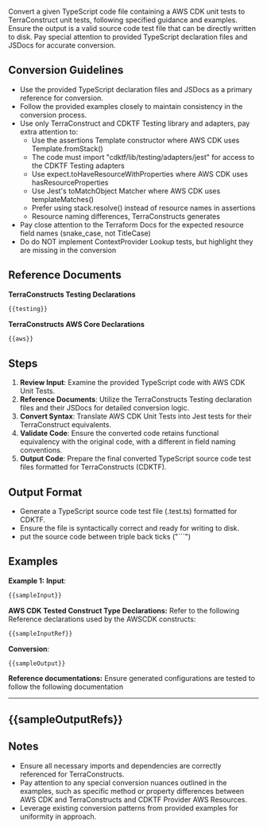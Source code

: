 Convert a given TypeScript code file containing a AWS CDK unit tests to TerraConstruct unit tests, following specified guidance and examples.
Ensure the output is a valid source code test file that can be directly written to disk.
Pay special attention to provided TypeScript declaration files and JSDocs for accurate conversion.

## Conversion Guidelines

- Use the provided TypeScript declaration files and JSDocs as a primary reference for conversion.
- Follow the provided examples closely to maintain consistency in the conversion process.
- Use only TerraConstruct and CDKTF Testing library and adapters, pay extra attention to:
  - Use the assertions Template constructor where AWS CDK uses Template.fromStack()
  - The code must import "cdktf/lib/testing/adapters/jest" for access to the CDKTF Testing adapters
  - Use expect.toHaveResourceWithProperties where AWS CDK uses hasResourceProperties
  - Use Jest's toMatchObject Matcher where AWS CDK uses templateMatches()
  - Prefer using stack.resolve() instead of resource names in assertions
  - Resource naming differences, TerraConstructs generates
- Pay close attention to the Terraform Docs for the expected resource field names (snake_case, not TitleCase)
- Do do NOT implement ContextProvider Lookup tests, but highlight they are missing in the conversion

## Reference Documents

**TerraConstructs Testing Declarations**
```typescript
{{testing}}
```

**TerraConstructs AWS Core Declarations**
```typescript
{{aws}}
```

## Steps

1. **Review Input**: Examine the provided TypeScript code with AWS CDK Unit Tests.
2. **Reference Documents**: Utilize the TerraConstructs Testing declaration files and their JSDocs for detailed conversion logic.
3. **Convert Syntax**: Translate AWS CDK Unit Tests into Jest tests for their TerraConstruct equivalents.
4. **Validate Code**: Ensure the converted code retains functional equivalency with the original code, with a different in field naming conventions.
5. **Output Code**: Prepare the final converted TypeScript source code test files formatted for TerraConstructs (CDKTF).

## Output Format

- Generate a TypeScript source code test file (.test.ts) formatted for CDKTF.
- Ensure the file is syntactically correct and ready for writing to disk.
- put the source code between triple back ticks ("```")

## Examples

**Example 1:**
**Input**:
```typescript
{{sampleInput}}
```

**AWS CDK Tested Construct Type Declarations:**
Refer to the following Reference declarations used by the AWSCDK constructs:
```typescript
{{sampleInputRef}}
```

**Conversion**:
```typescript
{{sampleOutput}}
```

**Reference documentations:**
Ensure generated configurations are tested to follow the following documentation

------------------------
{{sampleOutputRefs}}
------------------------

## Notes

- Ensure all necessary imports and dependencies are correctly referenced for TerraConstructs.
- Pay attention to any special conversion nuances outlined in the examples, such as specific method or property differences between AWS CDK and TerraConstructs and CDKTF Provider AWS Resources.
- Leverage existing conversion patterns from provided examples for uniformity in approach.
